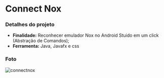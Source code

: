 # Connect Nox
### Detalhes do projeto
* **Finalidade:** Reconhecer emulador Nox no Android Stuido em um click (Abstração de Comandos);
* **Ferramenta:** Java, Javafx e css

### Foto
![connectnox](https://user-images.githubusercontent.com/46445331/54311188-d6b21100-45b2-11e9-9ac8-c4d30f111c2d.png)

